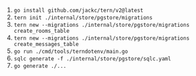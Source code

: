 1. `go install github.com/jackc/tern/v2@latest`
1. `tern init ./internal/store/pgstore/migrations`
1. `tern new --migrations ./internal/store/pgstore/migrations create_rooms_table`
1. `tern new --migrations ./internal/store/pgstore/migrations create_messages_table`
1. `go run ./cmd/tools/terndotenv/main.go`
1. `sqlc generate -f ./internal/store/pgstore/sqlc.yaml`
1. `go generate ./...`
